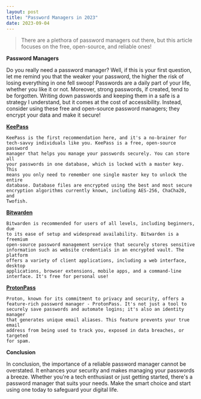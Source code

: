 ```yaml
---
layout: post
title: "Password Managers in 2023"
date: 2023-09-04
---
```


> There are a plethora of password managers out there, but this article focuses on the free, open-source, and reliable ones!

**Password Managers**

Do you really need a password manager? Well, if this is your first 
question, let me remind you that the weaker your password, the higher the 
risk of losing everything in one fell swoop! Passwords are a daily part of 
your life, whether you like it or not. Moreover, strong passwords, if 
created, tend to be forgotten. Writing down passwords and keeping them in a 
safe is a strategy I understand, but it comes at the cost of accessibility. 
Instead, consider using these free and open-source password managers; they 
encrypt your data and make it secure!

**[KeePass](https://keepass.info)**

```
KeePass is the first recommendation here, and it's a no-brainer for 
tech-savvy individuals like you. KeePass is a free, open-source password 
manager that helps you manage your passwords securely. You can store all 
your passwords in one database, which is locked with a master key. This 
means you only need to remember one single master key to unlock the entire 
database. Database files are encrypted using the best and most secure 
encryption algorithms currently known, including AES-256, ChaCha20, and 
Twofish.
```

**[Bitwarden](https://bitwarden.com)**

```
Bitwarden is recommended for users of all levels, including beginners, due 
to its ease of setup and widespread availability. Bitwarden is a freemium 
open-source password management service that securely stores sensitive 
information such as website credentials in an encrypted vault. The platform 
offers a variety of client applications, including a web interface, desktop 
applications, browser extensions, mobile apps, and a command-line 
interface. It's free for personal use!

```

**[ProtonPass](https://proton.me/pass)**

```
Proton, known for its commitment to privacy and security, offers a 
feature-rich password manager - ProtonPass. It's not just a tool to 
securely save passwords and automate logins; it's also an identity manager 
that generates unique email aliases. This feature prevents your true email 
address from being used to track you, exposed in data breaches, or targeted 
for spam.
```

**Conclusion**

In conclusion, the importance of a reliable password manager cannot be 
overstated. It enhances your security and makes managing your passwords a 
breeze. Whether you're a tech enthusiast or just getting started, there's a 
password manager that suits your needs. Make the smart choice and start 
using one today to safeguard your digital life.




